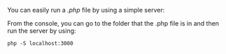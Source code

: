 You can easily run a *.php* file by using a simple server:

From the console, you can go to the folder that the .php file is in and then run the server by using:

```php -S localhost:3000```
